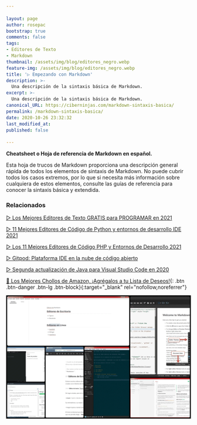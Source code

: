 ```yaml
---

layout: page
author: rosepac
bootstrap: true
comments: false
tags:
- Editores de Texto
- Markdown
thumbnail: /assets/img/blog/editores_negro.webp
feature-img: /assets/img/blog/editores_negro.webp
title: '▷ Empezando con Markdown'
description: >-
  Una descripción de la sintaxis básica de Markdown.
excerpt: >-
  Una descripción de la sintaxis básica de Markdown.
canonical_URL: https://ciberninjas.com/markdown-sintaxis-basica/
permalink: /markdown-sintaxis-basica/
date: 2020-10-26 23:32:32
last_modified_at: 
published: false

---
```


**Cheatsheet o Hoja de referencia de Markdown en español.**

Esta hoja de trucos de Markdown proporciona una descripción general rápida de todos los elementos de sintaxis de Markdown. No puede cubrir todos los casos extremos, por lo que si necesita más información sobre cualquiera de estos elementos, consulte las guías de referencia para conocer la sintaxis básica y extendida.



### **Relacionados** <!-- omit in toc -->

[▷ Los Mejores Editores de Texto GRATIS para PROGRAMAR en 2021](https://ciberninjas.com/mejores-editores-texto/)

[▷ 11 Mejores Editores de Código de Python y entornos de desarrollo IDE 2021](https://ciberninjas.com/mejores-ide-python/)

[▷ Los 11 Mejores Editores de Código PHP y Entornos de Desarrollo 2021](https://ciberninjas.com/mejores-editores-php/)

[▷ Gitpod: Plataforma IDE en la nube de código abierto](https://ciberninjas.com/gitpod-abre-el-codigo/)

[▷ Segunda actualización de Java para Visual Studio Code en 2020](https://ciberninjas.com/actualidad-java-visual-studio/)

[🛒 Los Mejores Chollos de Amazon, ¡Agrégalos a tu Lista de Deseos!](/amazon/ "Los Mejores Chollos de Amazon, Ofertas Flash, Black Monday y Amazon Prime Day"){: .btn .btn-danger .btn-lg .btn-block}{:target="_blank" rel="nofollow,noreferrer"}

![Qué es Markdown y los 8 Mejores Editores de Markdown 2021, visto en Ciberninjas](/assets/img/blog/editores_negro.webp "Los 7 mejores editores de código para editar publicaciones en Markdown del mundo, visto en Ciberninjas")